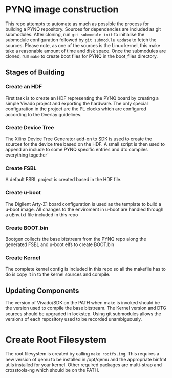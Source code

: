 # PYNQ image construction

This repo attempts to automate as much as possible the process for building a
PYNQ repository. Sources for dependencies are included as git submodules. After
cloning, run `git submodule init` to initialise the submodule configuration
followed by `git submodule update` to fetch the sources. Please note, as one of
the sources is the Linux kernel, this make take a reasonable amount of time and
disk space. Once the submodules are cloned, run `make` to create boot files for
PYNQ in the boot\_files directory.

## Stages of Building

### Create an HDF

First task is to create an HDF representing the PYNQ board by creating a simple
Vivado project and exporting the hardware. The only special configuration in
the project are the PL clocks which are configured according to the Overlay
guidelines.

### Create Device Tree

The Xilinx Device Tree Generator add-on to SDK is used to create the sources
for the device tree based on the HDF. A small script is then used to append an
include to some PYNQ specific entries and dtc compiles everything together`

### Create FSBL

A default FSBL project is created based in the HDF file.

### Create u-boot

The Digilent Arty-Z1 board configuration is used as the template to build a
u-boot image. All changes to the enviroment in u-boot are handled through a
uEnv.txt file included in this repo

### Create BOOT.bin

Bootgen collects the base bitstream from the PYNQ repo along the generated FSBL
and u-boot elfs to create BOOT.bin

### Create Kernel

The complete kernel config is included in this repo so all the makefile has to
do is copy it in to the kernel sources and compile.

## Updating Components

The version of Vivado/SDK on the PATH when make is invoked should be the
version used to compile the base bitstream. The Kernel version and DTG sources
should be upgraded in lockstep. Using git submodules allows the versions of
each repository used to be recorded unambiguously.

# Create Root Filesystem

The root filesystem is created by calling `make rootfs.img`. This requires a
new version of qemu to be installed in /opt/qemu and the appropriate binfmt
utils installed for your kernel. Other required packages are multi-strap and
crosstools-ng which should be on the PATH.
